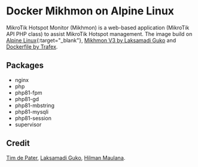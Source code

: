# Docker Mikhmon on Alpine Linux
MikroTik Hotspot Monitor (Mikhmon) is a web-based application (MikroTik API PHP class) to assist MikroTik Hotspot management.
The image build on [Alpine Linux](http://www.alpinelinux.org){:target="_blank"}, [Mikhmon V3 by Laksamadi Guko](https://github.com/laksa19/mikhmonv3) and [Dockerfile by Trafex](https://github.com/TrafeX/docker-php-nginx).

## Packages
- nginx
- php
- php81-fpm
- php81-gd
- php81-mbstring
- php81-mysqli
- php81-session
- supervisor

## Credit
[Tim de Pater](https://github.com/TrafeX/docker-php-nginx), [Laksamadi Guko](https://github.com/laksa19), [Hilman Maulana](https://github.com/animegasan).
